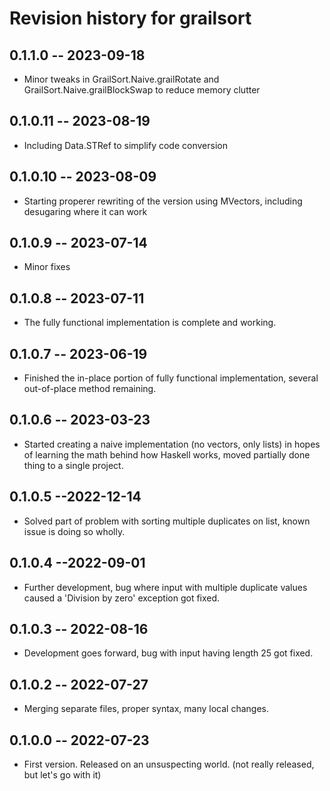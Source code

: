 # Revision history for grailsort

## 0.1.1.0 -- 2023-09-18

* Minor tweaks in GrailSort.Naive.grailRotate and GrailSort.Naive.grailBlockSwap to reduce memory clutter

## 0.1.0.11 -- 2023-08-19

* Including Data.STRef to simplify code conversion

## 0.1.0.10 -- 2023-08-09

* Starting properer rewriting of the version using MVectors, including desugaring where it can work

## 0.1.0.9 -- 2023-07-14

* Minor fixes

## 0.1.0.8 -- 2023-07-11

* The fully functional implementation is complete and working.

## 0.1.0.7 -- 2023-06-19

* Finished the in-place portion of fully functional implementation, several out-of-place method remaining.

## 0.1.0.6 -- 2023-03-23

* Started creating a naive implementation (no vectors, only lists) in hopes of learning the math behind how Haskell works, moved partially done thing to a single project.

## 0.1.0.5 --2022-12-14

* Solved part of problem with sorting multiple duplicates on list, known issue is doing so wholly.

## 0.1.0.4 --2022-09-01

* Further development, bug where input with multiple duplicate values caused a 'Division by zero' exception got fixed.

## 0.1.0.3 -- 2022-08-16

* Development goes forward, bug with input having length 25 got fixed.

## 0.1.0.2 -- 2022-07-27

* Merging separate files, proper syntax, many local changes.

## 0.1.0.0 -- 2022-07-23

* First version. Released on an unsuspecting world. (not really released, but let's go with it)
